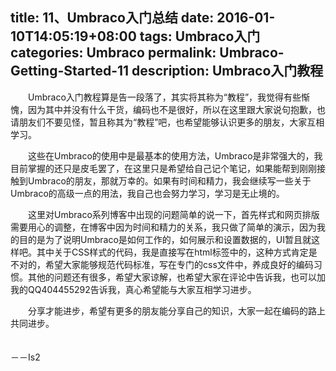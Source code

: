 title: 11、Umbraco入门总结
date: 2016-01-10T14:05:19+08:00
tags: Umbraco入门
categories: Umbraco
permalink: Umbraco-Getting-Started-11
description: Umbraco入门教程
---
　　Umbraco入门教程算是告一段落了，其实将其称为“教程”，我觉得有些惭愧，因为其中并没有什么干货，编码也不是很好，所以在这里跟大家说句抱歉，也请朋友们不要见怪，暂且称其为“教程”吧，也希望能够认识更多的朋友，大家互相学习。

　　这些在Umbraco的使用中是最基本的使用方法，Umbraco是非常强大的，我目前掌握的还只是皮毛罢了，在这里只是希望给自己记个笔记，如果能帮到刚刚接触到Umbraco的朋友，那就万幸的。如果有时间和精力，我会继续写一些关于Umbraco的高级一点的用法，我自己也会努力学习，学习是无止境的。<!--more-->

　　这里对Umbraco系列博客中出现的问题简单的说一下，首先样式和网页排版需要用心的调整，在博客中因为时间和精力的关系，我只做了简单的演示，因为我的目的是为了说明Umbraco是如何工作的，如何展示和设置数据的，UI暂且就这样吧。其中关于CSS样式的代码，我是直接写在html标签中的，这种方式肯定是不对的，希望大家能够规范代码标准，写在专门的css文件中，养成良好的编码习惯。其他的问题还有很多，希望大家谅解，也希望大家在评论中告诉我，也可以加我的QQ404455292告诉我，真心希望能与大家互相学习进步。

　　分享才能进步，希望有更多的朋友能分享自己的知识，大家一起在编码的路上共同进步。

　　　　　　　　　　　　　　　　　　　　　　　　　　　　　　　　　　　　　　　　　　－－Is2